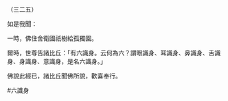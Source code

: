 （三二五）

如是我聞：

一時，佛住舍衛國祇樹給孤獨園。

爾時，世尊告諸比丘：「有六識身。云何為六？謂眼識身、耳識身、鼻識身、舌識身、身識身、意識身，是名六識身。」

佛說此經已，諸比丘聞佛所說，歡喜奉行。



#六識身
